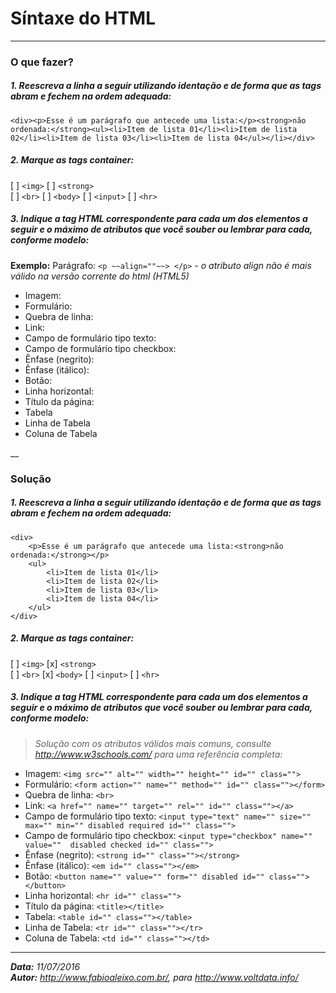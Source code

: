 # Síntaxe do HTML
---
### O que fazer?

##### 1. Reescreva a linha a seguir utilizando identação e de forma que as tags abram e fechem na ordem adequada:

`<div><p>Esse é um parágrafo que antecede uma lista:</p><strong>não ordenada:</strong><ul><li>Item de lista 01</li><li>Item de lista 02</li><li>Item de lista 03</li><li>Item de lista 04</ul></li></div>`

##### 2. Marque as tags container:
[ ] `<img>` 
[ ] `<strong>`  
[ ] `<br>` 
[ ] `<body>`
[ ] `<input>`
[ ] `<hr>`

#####  3. Indique a tag HTML correspondente para cada um dos elementos a seguir e o máximo de atributos que você souber ou lembrar para cada, conforme modelo:
**Exemplo:** Parágrafo: `<p ~~align=""~~> </p>` - *o atributo align não é mais válido na versão corrente do html (HTML5)*
- Imagem: 
- Formulário:
- Quebra de linha:
- Link:
- Campo de formulário tipo texto:
- Campo de formulário tipo checkbox:
- Ênfase (negrito): 
- Ênfase (itálico): 
- Botão:
- Linha horizontal:
- Título da página:
- Tabela
- Linha de Tabela
- Coluna de Tabela  

__
### Solução
##### 1. Reescreva a linha a seguir utilizando identação e de forma que as tags abram e fechem na ordem adequada:
```
<div>
    <p>Esse é um parágrafo que antecede uma lista:<strong>não ordenada:</strong></p>
    <ul>
        <li>Item de lista 01</li>
        <li>Item de lista 02</li>
        <li>Item de lista 03</li>
        <li>Item de lista 04</li>
    </ul>
</div>
```
##### 2. Marque as tags container:
[ ] `<img>`
[x] `<strong>`  
[ ] `<br>` 
[x] `<body>`
[ ] `<input>`
[ ] `<hr>`
#####  3. Indique a tag HTML correspondente para cada um dos elementos a seguir e o máximo de atributos que você souber ou lembrar para cada, conforme modelo:
> *Solução com os atributos válidos mais comuns, consulte http://www.w3schools.com/ para uma referência completa:*
- Imagem: `<img src="" alt="" width="" height="" id="" class="">`
- Formulário: `<form action="" name="" method="" id="" class=""></form>`
- Quebra de linha: `<br>`
- Link: `<a href="" name="" target="" rel="" id="" class=""></a>`
- Campo de formulário tipo texto: `<input type="text" name="" size="" max="" min="" disabled required id="" class="">`
- Campo de formulário tipo checkbox: `<input type="checkbox" name="" value=""  disabled checked id="" class="">`
- Ênfase (negrito): `<strong id="" class=""></strong>`
- Ênfase (itálico): `<em id="" class=""></em>`
- Botão: `<button name="" value="" form="" disabled id="" class=""></button>`
- Linha horizontal: `<hr id="" class="">`
- Título da página: `<title></title>`
- Tabela: `<table id="" class=""></table>`
- Linha de Tabela: `<tr id="" class=""></tr>`
- Coluna de Tabela: `<td id="" class=""></td>`
___
***Data:** 11/07/2016*  
***Autor:** http://www.fabioaleixo.com.br/, para http://www.voltdata.info/*
